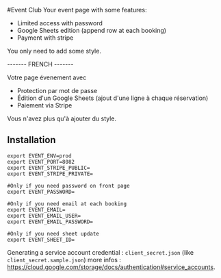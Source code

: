 #Event Club
Your event page with some features:
- Limited access with password
- Google Sheets edition (append row at each booking)
- Payment with stripe

You only need to add some style.

------- FRENCH -------

Votre page évenement avec
- Protection par mot de passe
- Édition d'un Google Sheets (ajout d'une ligne à chaque réservation)
- Paiement via Stripe

Vous n'avez plus qu'à ajouter du style.

## Installation

```
export EVENT_ENV=prod
export EVENT_PORT=8082
export EVENT_STRIPE_PUBLIC=
export EVENT_STRIPE_PRIVATE=

#Only if you need password on front page
export EVENT_PASSWORD=

#Only if you need email at each booking
export EVENT_EMAIL=
export EVENT_EMAIL_USER=
export EVENT_EMAIL_PASSWORD=

#Only if you need sheet update
export EVENT_SHEET_ID=
```

Generating a service account credential : `client_secret.json` (like `client_secret.sample.json`) more infos : https://cloud.google.com/storage/docs/authentication#service_accounts.

